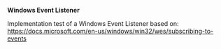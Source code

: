 **Windows Event Listener**

Implementation test of a Windows Event Listener based on:  
https://docs.microsoft.com/en-us/windows/win32/wes/subscribing-to-events